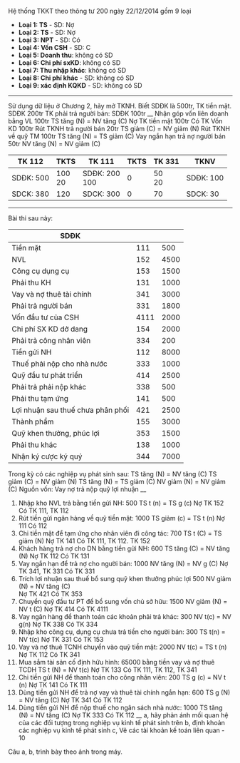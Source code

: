 Hệ thống TKKT theo thông tư 200 ngày 22/12/2014 gồm 9 loại
- **Loại 1: TS** - SD: Nợ  
- **Loại 2: TS** - SD: Nợ
- **Loại 3: NPT** - SD: Có
- **Loại 4: Vốn CSH** - SD: C
- **Loại 5: Doanh thu**: không có SD
- **Loại 6: Chi phí sxKD**: không có SD
- **Loại 7: Thu nhập khác**: không có SD
- **Loại 8: Chi phí khác** - SD: không có SD
- **Loại 9: xác định KQKD** - SD: không có SD
___
Sử dụng dữ liệu ở Chương 2, hãy mở TKNH. Biết SDĐK là 500tr, 
TK tiền mặt. SDĐK 200tr
TK phải trả người bán: SDĐK 100tr
__
Nhận góp vốn liên doanh bằng VL 100tr
	TS tăng (N) = NV tăng (C)
		Nợ TK tiền mặt 100tr
		Có TK Vốn KD 100tr
Rút TKNH trả người bán 20tr
	TS giảm (C) = NV giảm (N)
Rút TKNH về quỹ TM 100tr 
	TS tăng (N) = TS giảm (C)
Vay ngắn hạn trả nợ người bán 50tr
	NV tăng (N) = NV giảm (C)

| TK 112        | TKTS      | TK 111           | TKTS | TK 331    | TKNV          |
| ------------- | --------- | ---------------- | ---- | --------- | ------------- |
| SDĐK: 500<br> | 100<br>20 | SDĐK: 200<br>100 | 0    | 50 <br>20 | SDĐK: 100<br> |
| SDCK: 380     | 120       | SDCK: 300        | 0    | 70        | SDCK: 30      |
___
Bài thi sau này: 

| SDĐK                              |      |      |
| --------------------------------- | ---- | ---- |
| Tiền mặt                          | 111  | 500  |
| NVL                               | 152  | 4500 |
| Công cụ dụng cụ                   | 153  | 1500 |
| Phải thu KH                       | 131  | 1000 |
| Vay và nợ thuê tài chính          | 341  | 3000 |
| Phải trả người bán                | 331  | 1800 |
| Vốn đầu tư của CSH                | 4111 | 2000 |
| Chi phí SX KD dở dang             | 154  | 2000 |
| Phải trả công nhân viên           | 334  | 200  |
| Tiền gửi NH                       | 112  | 8000 |
| Thuế phải nộp cho nhà nước        | 333  | 1000 |
| Quỹ đầu tư phát triển             | 414  | 2500 |
| Phải trả phải nộp khác            | 338  | 500  |
| Phải thu tạm ứng                  | 141  | 500  |
| Lợi nhuận sau thuế chưa phân phối | 421  | 2500 |
| Thành phẩm                        | 155  | 3000 |
| Quỹ khen thưởng, phúc lợi         | 353  | 1500 |
| Phải thu khác                     | 138  | 1000 |
| Nhận ký cược ký quý               | 344  | 7000 |

Trong kỳ có các nghiệp vụ phát sinh sau:
TS tăng (N) = NV tăng (C)
TS giảm (C) = NV giảm (N)
TS tăng (N) = TS giảm (C)
NV giảm (N) = NV giảm (C)
Nguồn vốn: Vay nợ trả nộp quỹ lợi nhuận
__
1. Nhập kho NVL trả bằng tiền gửi NH: 500
	TS t (n) = TS g (c)
		Nợ TK 152
		Có TK 111, TK 112
2. Rút tiền gửi ngân hàng về quỹ tiền mặt: 1000
	TS giảm (c) = TS t (n)
		Nợ 111
		Có 112
3. Chi tiền mặt để tạm ứng cho nhân viên đi công tác: 700
	TS t (C) = TS giảm (N)
		Nợ TK 141
		Có TK 111, TK 112. TK 152
4. Khách hàng trả nợ cho DN bằng tiền gửi NH: 600
	TS tăng (C) = NV tăng (N)
		Nợ TK 112
		Có TK 131
5. Vay ngắn hạn để trả nợ cho người bán: 1000
	NV tăng (N) = NV g (C)
		Nợ TK 341, TK 331
		Có TK 331
6. Trích lợi nhuận sau thuế bổ sung quỹ khen thưởng phúc lợi 500
	NV giảm (N) = NV tăng (C)  
		Nợ TK 421
		Có TK 353
7. Chuyển quỹ đầu tư PT để bổ sung vốn chủ sở hữu: 1500
	NV giảm (N) = NV t (C)
		Nợ TK 414
		Có TK 4111
8. Vay ngân hàng để thanh toán các khoản phải trả khác: 300
	NV t(c) = NV g(n)
		Nợ TK 338
		Có TK 334
9. Nhập kho công cụ, dụng cụ chưa trả tiền cho người bán: 300
	TS t(n) = NV t(c)
		Nợ TK 331
		Có TK 153
10. Vay và nợ thuê TCNH chuyển vào quỹ tiền mặt: 2000 
	NV t(c) = TS t (n)
		Nợ TK 112
		Có TK 341
11. Mua sắm tài sản cố định hữu hình: 65000 bằng tiền vay và nợ thuê TCDH
	TS t (N) = NV t(c) 
		Nợ TK 133
		Có TK 111, TK 112, TK 341
12. Chi tiền gửi NH để thanh toán cho công nhân viên: 200 
	TS g (c) = NV t (n)
		Nợ TK 141
		Có TK 111 
13. Dùng tiền gửi NH để trả nợ vay và thuê tài chính ngắn hạn: 600
	TS g (N) = NV tăng (C)
		Nợ TK 341
		Có TK 112
14. Dùng tiền gửi NH để nộp thuế cho ngân sách nhà nước: 1000
	TS tăng (N) = NV tăng (C)
		Nợ TK 333
		Có TK 112
__
a, hãy phản ánh mối quan hệ của các đối tượng trong nghiệp vụ kinh tế phát sinh trên
b, định khoản các nghiệp vụ kinh tế phát sinh 
c, Vẽ các tài khoản kế toán liên quan - 10

Câu a, b, trình bày theo ảnh trong máy.
